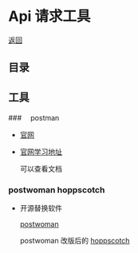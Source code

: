 # Api 请求工具

[返回](../README.md)

## 目录

## 工具

###　 postman

- [官网](https://www.getpostman.com/)

- [官网学习地址](https://learning.getpostman.com/)

  可以查看文档

### postwoman hoppscotch

- 开源替换软件

  [postwoman](https://github.com/liyasthomas/postwoman)

  postwoman 改版后的 [hoppscotch](https://github.com/hoppscotch/hoppscotch)
